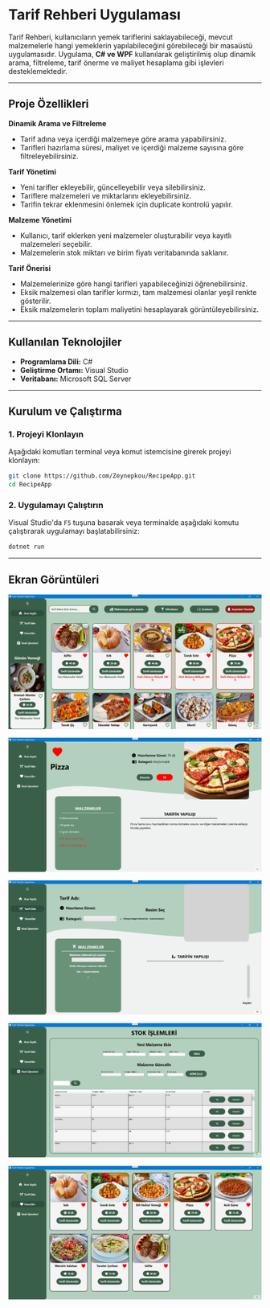 # **Tarif Rehberi Uygulaması**

Tarif Rehberi, kullanıcıların yemek tariflerini saklayabileceği, mevcut malzemelerle hangi yemeklerin yapılabileceğini görebileceği bir masaüstü uygulamasıdır. Uygulama, **C# ve WPF** kullanılarak geliştirilmiş olup dinamik arama, filtreleme, tarif önerme ve maliyet hesaplama gibi işlevleri desteklemektedir.

---

## **Proje Özellikleri**  

**Dinamik Arama ve Filtreleme**  
- Tarif adına veya içerdiği malzemeye göre arama yapabilirsiniz.  
- Tarifleri hazırlama süresi, maliyet ve içerdiği malzeme sayısına göre filtreleyebilirsiniz.

**Tarif Yönetimi**  
- Yeni tarifler ekleyebilir, güncelleyebilir veya silebilirsiniz.  
- Tariflere malzemeleri ve miktarlarını ekleyebilirsiniz.  
- Tarifin tekrar eklenmesini önlemek için duplicate kontrolü yapılır.

**Malzeme Yönetimi**  
- Kullanıcı, tarif eklerken yeni malzemeler oluşturabilir veya kayıtlı malzemeleri seçebilir.  
- Malzemelerin stok miktarı ve birim fiyatı veritabanında saklanır.  

**Tarif Önerisi**  
- Malzemelerinize göre hangi tarifleri yapabileceğinizi öğrenebilirsiniz.  
- Eksik malzemesi olan tarifler kırmızı, tam malzemesi olanlar yeşil renkte gösterilir.  
- Eksik malzemelerin toplam maliyetini hesaplayarak görüntüleyebilirsiniz.  

---

## **Kullanılan Teknolojiler**  

- **Programlama Dili:** C#  
- **Geliştirme Ortamı:** Visual Studio
- **Veritabanı:** Microsoft SQL Server  

---

## **Kurulum ve Çalıştırma**  

### **1. Projeyi Klonlayın**  

Aşağıdaki komutları terminal veya komut istemcisine girerek projeyi klonlayın:  

```sh
git clone https://github.com/Zeynepkou/RecipeApp.git
cd RecipeApp
```

### **2. Uygulamayı Çalıştırın**  

Visual Studio'da `F5` tuşuna basarak veya terminalde aşağıdaki komutu çalıştırarak uygulamayı başlatabilirsiniz:  

```sh
dotnet run
```

---

## **Ekran Görüntüleri**  

![resim](https://github.com/zeynepkou/RecipeApp/blob/0c508ad7b95a195d8e31c0a4f5fe25e19e4e9117/RecipeApp1.png)

![resim](https://github.com/zeynepkou/RecipeApp/blob/0c508ad7b95a195d8e31c0a4f5fe25e19e4e9117/RecipeApp2.png)

![resim](https://github.com/zeynepkou/RecipeApp/blob/0c508ad7b95a195d8e31c0a4f5fe25e19e4e9117/RecipeApp3.png)

![resim](https://github.com/zeynepkou/RecipeApp/blob/0c508ad7b95a195d8e31c0a4f5fe25e19e4e9117/RecipeApp4.png)

![resim](https://github.com/zeynepkou/RecipeApp/blob/0c508ad7b95a195d8e31c0a4f5fe25e19e4e9117/RecipeApp5.png)

